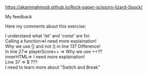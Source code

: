 https://akammahmodi.github.io/Rock-paper-scissors-lizard-Spock/


My feedback

Here my comments about this exercise:

I understand what 'let' and 'const' are for.<br>
Calling a function=>I need more explaination!<br>
Why we use [] and not () in line 13? Difference!<br>
In line 27=> playerScore++ => Why we use ++??<br>
innerHTML=> I need more explaination!<br>
Line 37 => $ ???<br>
I need to learn more about "Switch and Break"<br>



